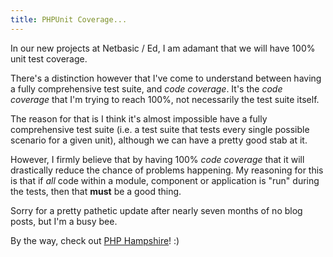 ```yaml
---
title: PHPUnit Coverage...
---
```

In our new projects at Netbasic / Ed, I am adamant that we will have 100% unit test coverage.

There's a distinction however that I've come to understand between having a fully comprehensive test suite, and _code coverage_. It's the _code coverage_ that I'm trying to reach 100%, not necessarily the test suite itself.

The reason for that is I think it's almost impossible have a fully comprehensive test suite (i.e. a test suite that tests every single possible scenario for a given unit), although we can have a pretty good stab at it.

However, I firmly believe that by having 100% _code coverage_ that it will drastically reduce the chance of problems happening. My reasoning for this is that if _all_ code within a module, component or application is "run" during the tests, then that **must** be a good thing.

Sorry for a pretty pathetic update after nearly seven months of no blog posts, but I'm a busy bee.

By the way, check out [PHP Hampshire](http://www.phphants.co.uk/meetups)! :)
